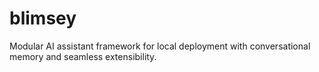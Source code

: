 # blimsey
Modular AI assistant framework for local deployment with conversational memory and seamless extensibility.
